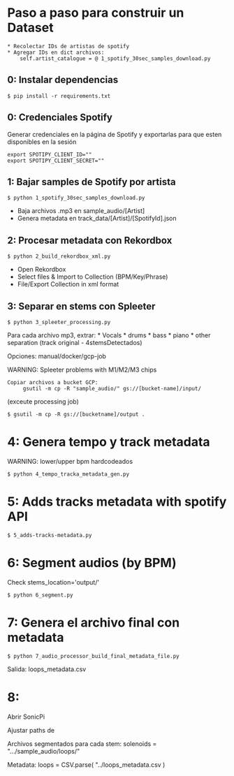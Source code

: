 # Paso a paso para construir un Dataset

    * Recolectar IDs de artistas de spotify
    * Agregar IDs en dict archivos: 
        self.artist_catalogue = @ 1_spotify_30sec_samples_download.py 

## 0: Instalar dependencias

    $ pip install -r requirements.txt

## 0: Credenciales Spotify

Generar credenciales en la página de Spotify y exportarlas para que esten disponibles en la sesión

    export SPOTIPY_CLIENT_ID=""
    export SPOTIPY_CLIENT_SECRET=""

## 1: Bajar samples de Spotify por artista 

    $ python 1_spotify_30sec_samples_download.py 

* Baja archivos .mp3 en sample_audio/[Artist]
* Genera metadata en track_data/[Artist]/[SpotifyId].json

## 2: Procesar metadata con Rekordbox

    $ python 2_build_rekordbox_xml.py

* Open Rekordbox
* Select files & Import to Collection (BPM/Key/Phrase)
* File/Export Collection in xml format
    
## 3: Separar en stems con Spleeter

    $ python 3_spleeter_processing.py 

Para cada archivo mp3, extrar:
    * Vocals
    * drums
    * bass
    * piano
    * other separation (track original - 4stemsDetectados)

Opciones: manual/docker/gcp-job

WARNING: Spleeter problems with M1/M2/M3 chips

    Copiar archivos a bucket GCP:
         gsutil -m cp -R "sample_audio/" gs://[bucket-name]/input/
        
(exceute processing job)

    $ gsutil -m cp -R gs://[bucketname]/output .

# 4: Genera tempo y track metadata
WARNING: lower/upper bpm hardcodeados

    $ python 4_tempo_tracka_metadata_gen.py


# 5: Adds tracks metadata with spotify API

    $ 5_adds-tracks-metadata.py

# 6: Segment audios (by BPM)

Check stems_location='output/'

    $ python 6_segment.py

# 7: Genera el archivo final con metadata

    $ python 7_audio_processor_build_final_metadata_file.py

Salida: loops_metadata.csv

# 8:

Abrir SonicPi

Ajustar paths de

Archivos segmentados para cada stem:
    solenoids = ".../sample_audio/loops/"

Metadata:
    loops = CSV.parse( "../loops_metadata.csv )

